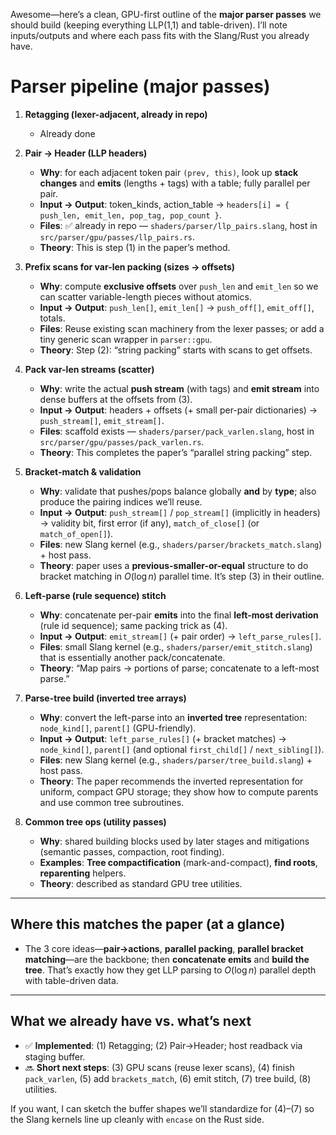 Awesome—here’s a clean, GPU-first outline of the **major parser passes** we should build (keeping everything LLP(1,1) and table-driven). I’ll note inputs/outputs and where each pass fits with the Slang/Rust you already have.

# Parser pipeline (major passes)

1. **Retagging (lexer-adjacent, already in repo)**

   * Already done

2. **Pair → Header (LLP headers)**

   * **Why**: for each adjacent token pair `(prev, this)`, look up **stack changes** and **emits** (lengths + tags) with a table; fully parallel per pair.
   * **Input → Output**: token\_kinds, action\_table → `headers[i] = { push_len, emit_len, pop_tag, pop_count }`.
   * **Files**: ✅ already in repo — `shaders/parser/llp_pairs.slang`, host in `src/parser/gpu/passes/llp_pairs.rs`.
   * **Theory**: This is step (1) in the paper’s method.&#x20;

3. **Prefix scans for var-len packing (sizes → offsets)**

   * **Why**: compute **exclusive offsets** over `push_len` and `emit_len` so we can scatter variable-length pieces without atomics.
   * **Input → Output**: `push_len[]`, `emit_len[]` → `push_off[]`, `emit_off[]`, totals.
   * **Files**: Reuse existing scan machinery from the lexer passes; or add a tiny generic scan wrapper in `parser::gpu`.
   * **Theory**: Step (2): “string packing” starts with scans to get offsets.&#x20;

4. **Pack var-len streams (scatter)**

   * **Why**: write the actual **push stream** (with tags) and **emit stream** into dense buffers at the offsets from (3).
   * **Input → Output**: headers + offsets (+ small per-pair dictionaries) → `push_stream[]`, `emit_stream[]`.
   * **Files**: scaffold exists — `shaders/parser/pack_varlen.slang`, host in `src/parser/gpu/passes/pack_varlen.rs`.
   * **Theory**: This completes the paper’s “parallel string packing” step.&#x20;

5. **Bracket-match & validation**

   * **Why**: validate that pushes/pops balance globally **and** by **type**; also produce the pairing indices we’ll reuse.
   * **Input → Output**: `push_stream[]` / `pop_stream[]` (implicitly in headers) → validity bit, first error (if any), `match_of_close[]` (or `match_of_open[]`).
   * **Files**: new Slang kernel (e.g., `shaders/parser/brackets_match.slang`) + host pass.
   * **Theory**: paper uses a **previous-smaller-or-equal** structure to do bracket matching in $O(\log n)$ parallel time. &#x20;
     It’s step (3) in their outline.&#x20;

6. **Left-parse (rule sequence) stitch**

   * **Why**: concatenate per-pair **emits** into the final **left-most derivation** (rule id sequence); same packing trick as (4).
   * **Input → Output**: `emit_stream[]` (+ pair order) → `left_parse_rules[]`.
   * **Files**: small Slang kernel (e.g., `shaders/parser/emit_stitch.slang`) that is essentially another pack/concatenate.
   * **Theory**: “Map pairs → portions of parse; concatenate to a left-most parse.”&#x20;

7. **Parse-tree build (inverted tree arrays)**

   * **Why**: convert the left-parse into an **inverted tree** representation: `node_kind[]`, `parent[]` (GPU-friendly).
   * **Input → Output**: `left_parse_rules[]` (+ bracket matches) → `node_kind[]`, `parent[]` (and optional `first_child[]` / `next_sibling[]`).
   * **Files**: new Slang kernel (e.g., `shaders/parser/tree_build.slang`) + host pass.
   * **Theory**: The paper recommends the inverted representation for uniform, compact GPU storage; they show how to compute parents and use common tree subroutines. &#x20;

8. **Common tree ops (utility passes)**

   * **Why**: shared building blocks used by later stages and mitigations (semantic passes, compaction, root finding).
   * **Examples**: **Tree compactification** (mark-and-compact), **find roots**, **reparenting** helpers.
   * **Theory**: described as standard GPU tree utilities. &#x20;

---

## Where this matches the paper (at a glance)

* The 3 core ideas—**pair→actions**, **parallel packing**, **parallel bracket matching**—are the backbone; then **concatenate emits** and **build the tree**. That’s exactly how they get LLP parsing to $O(\log n)$ parallel depth with table-driven data. &#x20;

---

## What we already have vs. what’s next

* ✅ **Implemented**: (1) Retagging; (2) Pair→Header; host readback via staging buffer.
* 🔜 **Short next steps**: (3) GPU scans (reuse lexer scans), (4) finish `pack_varlen`, (5) add `brackets_match`, (6) emit stitch, (7) tree build, (8) utilities.

If you want, I can sketch the buffer shapes we’ll standardize for (4)–(7) so the Slang kernels line up cleanly with `encase` on the Rust side.
